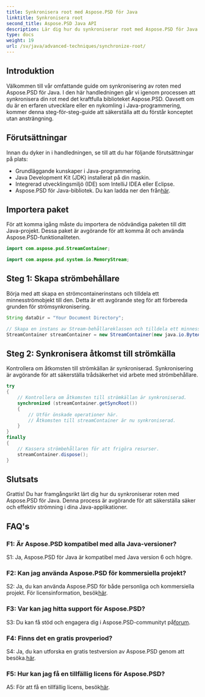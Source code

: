 ```yaml
---
title: Synkronisera root med Aspose.PSD för Java
linktitle: Synkronisera root
second_title: Aspose.PSD Java API
description: Lär dig hur du synkroniserar root med Aspose.PSD för Java. Följ vår steg-för-steg-guide för effektiv Java-strömning.
type: docs
weight: 19
url: /sv/java/advanced-techniques/synchronize-root/
---
```

## Introduktion

Välkommen till vår omfattande guide om synkronisering av roten med Aspose.PSD för Java. I den här handledningen går vi igenom processen att synkronisera din rot med det kraftfulla biblioteket Aspose.PSD. Oavsett om du är en erfaren utvecklare eller en nykomling i Java-programmering, kommer denna steg-för-steg-guide att säkerställa att du förstår konceptet utan ansträngning.

## Förutsättningar

Innan du dyker in i handledningen, se till att du har följande förutsättningar på plats:

- Grundläggande kunskaper i Java-programmering.
- Java Development Kit (JDK) installerat på din maskin.
- Integrerad utvecklingsmiljö (IDE) som IntelliJ IDEA eller Eclipse.
-  Aspose.PSD för Java-bibliotek. Du kan ladda ner den från[här](https://releases.aspose.com/psd/java/).

## Importera paket

För att komma igång måste du importera de nödvändiga paketen till ditt Java-projekt. Dessa paket är avgörande för att komma åt och använda Aspose.PSD-funktionaliteten.

```java
import com.aspose.psd.StreamContainer;

import com.aspose.psd.system.io.MemoryStream;
```

## Steg 1: Skapa strömbehållare

Börja med att skapa en strömcontainerinstans och tilldela ett minnesströmobjekt till den. Detta är ett avgörande steg för att förbereda grunden för strömsynkronisering.

```java
String dataDir = "Your Document Directory";

// Skapa en instans av Stream-behållareklassen och tilldela ett minnesströmobjekt.
StreamContainer streamContainer = new StreamContainer(new java.io.ByteArrayInputStream(new byte[0]));
```

## Steg 2: Synkronisera åtkomst till strömkälla

Kontrollera om åtkomsten till strömkällan är synkroniserad. Synkronisering är avgörande för att säkerställa trådsäkerhet vid arbete med strömbehållare.

```java
try
{
    // Kontrollera om åtkomsten till strömkällan är synkroniserad.
    synchronized (streamContainer.getSyncRoot())
    {
        // Utför önskade operationer här.
        // Åtkomsten till streamContainer är nu synkroniserad.
    }
}
finally
{
    // Kassera strömbehållaren för att frigöra resurser.
    streamContainer.dispose();
}
```

## Slutsats

Grattis! Du har framgångsrikt lärt dig hur du synkroniserar roten med Aspose.PSD för Java. Denna process är avgörande för att säkerställa säker och effektiv strömning i dina Java-applikationer.

## FAQ's

### F1: Är Aspose.PSD kompatibel med alla Java-versioner?

S1: Ja, Aspose.PSD för Java är kompatibel med Java version 6 och högre.

### F2: Kan jag använda Aspose.PSD för kommersiella projekt?

 S2: Ja, du kan använda Aspose.PSD för både personliga och kommersiella projekt. För licensinformation, besök[här](https://purchase.aspose.com/buy).

### F3: Var kan jag hitta support för Aspose.PSD?

 S3: Du kan få stöd och engagera dig i Aspose.PSD-communityt på[forum](https://forum.aspose.com/c/psd/34).

### F4: Finns det en gratis provperiod?

 S4: Ja, du kan utforska en gratis testversion av Aspose.PSD genom att besöka.[här](https://releases.aspose.com/).

### F5: Hur kan jag få en tillfällig licens för Aspose.PSD?

 A5: För att få en tillfällig licens, besök[här](https://purchase.aspose.com/temporary-license/).